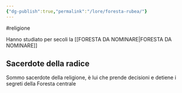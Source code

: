```yaml
---
{"dg-publish":true,"permalink":"/lore/foresta-rubea/"}
---
```


#religione

Hanno studiato per secoli la [[FORESTA DA NOMINARE\|FORESTA DA NOMINARE]] 
## Sacerdote della radice
Sommo sacerdote della religione, è lui che prende decisioni e detiene i segreti della Foresta centrale